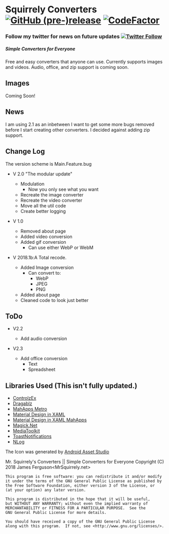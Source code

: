 # Squirrely Converters [![GitHub (pre-)release](https://img.shields.io/github/release/MrSquirrelyNet/SquirrelyConverter/all.svg?style=for-the-badge)](https://github.com/MrSquirrelyNet/SquirrelyConverter/releases) [![CodeFactor](https://www.codefactor.io/repository/github/mrsquirrelynet/squirrelyconverter/badge?longCache=true&style=for-the-badge)](https://www.codefactor.io/repository/github/mrsquirrelynet/squirrelyconverter?longCache=true&style=for-the-badge)

### Follow my twitter for news on future updates [![Twitter Follow](https://img.shields.io/twitter/follow/TheMrSquirrely.svg?style=for-the-badge&label=Follow)](https://twitter.com/TheMrSquirrely)


##### Simple Converters for Everyone
Free and easy converters that anyone can use. Currently supports images and videos. Audio, office, and zip support is coming soon.

## Images
Coming Soon!

## News
I am using 2.1 as an inbetween I want to get some more bugs removed before I start creating other converters. I decided against adding zip support.

## Change Log
The version scheme is Main.Feature.bug

- V 2.0 "The modular update"
  - Modulation
    - Now you only see what you want
  - Recreate the image converter
  - Recreate the video converter
  - Move all the util code
  - Create better logging

- V 1.0
  - Removed about page
  - Added video conversion
  - Added gif conversion
    - Can use either WebP or WebM

- V 2018.1b:A Total recode.
  - Added Image conversion
    - Can convert to:
	  - WebP
      - JPEG
      - PNG
  - Added about page
  - Cleaned code to look just better   

## ToDo

- V2.2
  - Add audio conversion

- V2.3
  - Add office conversion
    - Text
    - Spreadsheet

## Libraries Used (This isn't fully updated.)
 - [ControlzEx](https://github.com/ControlzEx/ControlzEx)
 - [Dragablz](https://github.com/ButchersBoy/Dragablz)
 - [MahApps Metro](https://github.com/MahApps/MahApps.Metro)
 - [Material Design in XAML](https://github.com/ButchersBoy/MaterialDesignInXamlToolkit)
 - [Material Design in XAML MahApps](https://github.com/ButchersBoy/MaterialDesignInXamlToolkit)
 - [Magick.Net](https://github.com/dlemstra/Magick.NET)
 - [MediaToolkit](https://github.com/AydinAdn/MediaToolkit)
 - [ToastNotifications](https://github.com/raflop/ToastNotifications)
 - [NLog](https://github.com/NLog/NLog)


The Icon was generated by [Android Asset Studio](https://romannurik.github.io/AndroidAssetStudio/index.html)

Mr. Squirrely's Converters || Simple Converters for Everyone
Copyright (C) 2018  James Ferguson<MrSquirrely.net>

    This program is free software: you can redistribute it and/or modify
    it under the terms of the GNU General Public License as published by
    the Free Software Foundation, either version 3 of the License, or
    (at your option) any later version.

    This program is distributed in the hope that it will be useful,
    but WITHOUT ANY WARRANTY; without even the implied warranty of
    MERCHANTABILITY or FITNESS FOR A PARTICULAR PURPOSE.  See the
    GNU General Public License for more details.

    You should have received a copy of the GNU General Public License
    along with this program.  If not, see <http://www.gnu.org/licenses/>.
